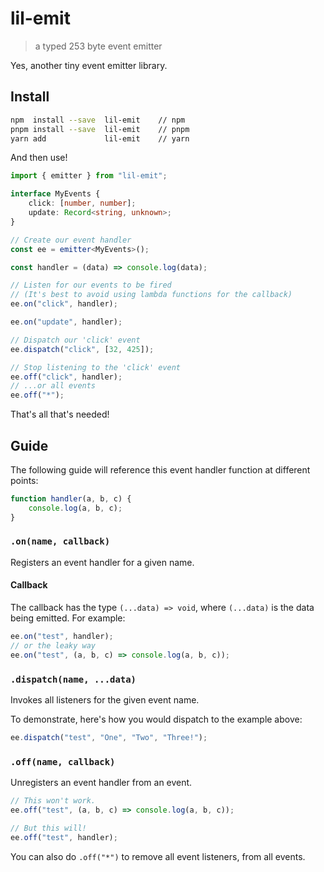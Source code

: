 # lil-emit

> a typed 253 byte event emitter

Yes, another tiny event emitter library.

## Install

```sh
npm  install --save  lil-emit    // npm
pnpm install --save  lil-emit    // pnpm
yarn add             lil-emit    // yarn
```

And then use!

```ts
import { emitter } from "lil-emit";

interface MyEvents {
	click: [number, number];
	update: Record<string, unknown>;
}

// Create our event handler
const ee = emitter<MyEvents>();

const handler = (data) => console.log(data);

// Listen for our events to be fired
// (It's best to avoid using lambda functions for the callback)
ee.on("click", handler);

ee.on("update", handler);

// Dispatch our 'click' event
ee.dispatch("click", [32, 425]);

// Stop listening to the 'click' event
ee.off("click", handler);
// ...or all events
ee.off("*");
```

That's all that's needed!

## Guide

The following guide will reference this event handler function at different points:

```ts
function handler(a, b, c) {
	console.log(a, b, c);
}
```

### `.on(name, callback)`

Registers an event handler for a given name.

#### Callback

The callback has the type `(...data) => void`, where `(...data)` is the data being emitted.
For example:

```ts
ee.on("test", handler);
// or the leaky way
ee.on("test", (a, b, c) => console.log(a, b, c));
```

### `.dispatch(name, ...data)`

Invokes all listeners for the given event name.

To demonstrate, here's how you would dispatch to the example above:

```ts
ee.dispatch("test", "One", "Two", "Three!");
```

### `.off(name, callback)`

Unregisters an event handler from an event.

```ts
// This won't work.
ee.off("test", (a, b, c) => console.log(a, b, c));

// But this will!
ee.off("test", handler);
```

You can also do `.off("*")` to remove all event listeners, from all events.
